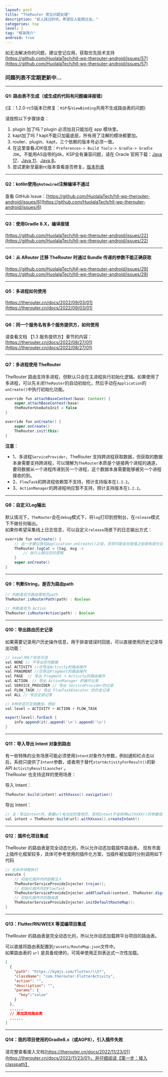 ```yaml
---
layout: post
title: "TheRouter 常见问题处理"
description: "前人踩过的坑，希望后人能跳过去。"
categories: top
level: 1
tag: "框架简介" 
android: true 
---
```

 

如无法解决你的问题，建议登记应用，获取优先技术支持 [https://github.com/HuolalaTech/hll-wp-therouter-android/issues/57](https://github.com/HuolalaTech/hll-wp-therouter-android/issues/57)    
 

### 问题列表不定期更新中...

--- 

#### Q1: **路由表不生成（或生成的代码有问题编译报错）**  

(注：1.2.0-rc5版本已修复：`KSP`与`ViewBinding`共用不生成路由表的问题)  

请按照以下步骤排查：   

1. plugin 加了吗？plugin 必须加且只能加在 app 模块里。   
2. kapt加了吗？kapt不能只加最底层，所有用了注解的模块都要加。    
3. router、plugin、kapt，三个依赖的版本号必须一致。   
4. 在这里查看JDK信息：`Preferences-> Build Tools-> Gradle-> Gradle JDK`。不能用AS自带的jdk，KSP会有兼容问题，请在 Oracle 官网下载：[Java 17](https://www.oracle.com/hk/java/technologies/downloads/#java17)、[Java 11](https://www.oracle.com/hk/java/technologies/downloads/#java11)、[Java 8](https://www.oracle.com/hk/java/technologies/downloads/#java8)。
5. 尝试更新至最新rc版本查看是否修复。[版本列表](https://github.com/HuolalaTech/hll-wp-therouter-android/releases)

---

#### Q2：**kotlin使用`@Autowired`注解编译不通过**  

查看 GitHub Issue：[https://github.com/HuolalaTech/hll-wp-therouter-android/issues/6](https://github.com/HuolalaTech/hll-wp-therouter-android/issues/6)

--- 

#### Q3：**使用Gradle 8.X，编译报错**

[https://github.com/HuolalaTech/hll-wp-therouter-android/issues/22](https://github.com/HuolalaTech/hll-wp-therouter-android/issues/22)

---

#### Q4：**从 ARouter 迁移 TheRouter 时通过 Bundle 传递的参数不能正确获取**  

[https://github.com/HuolalaTech/hll-wp-therouter-android/issues/29](https://github.com/HuolalaTech/hll-wp-therouter-android/issues/29)

--- 

#### Q5：**多进程如何使用**

[https://therouter.cn/docs/2022/09/03/01](https://therouter.cn/docs/2022/09/03/01)

--- 

#### Q6：**同一个服务名有多个服务提供方，如何使用**

请查看文档 【1.3 服务提供方】章节的内容：[https://therouter.cn/docs/2022/08/27/01](https://therouter.cn/docs/2022/08/27/01)   

--- 

#### Q7：多进程使用 TheRouter

TheRouter 路由支持多进程，但默认只会在主进程执行初始化逻辑。如果使用了多进程，可以先关闭`TheRouter`的自动初始化，然后手动在`Application`的`onCreate()`中执行初始化功能。   

```java
override fun attachBaseContext(base: Context) {
    super.attachBaseContext(base)
    theRouterUseAutoInit = false
}

override fun onCreate() {
    super.onCreate()
    TheRouter.init(this)
}
```

**注意**： 

- 1、多进程`ServiceProvider`，TheRouter 支持跨进程获取数据，但获取的数据本身需要支持跨进程，可以理解为`TheRouter`本质是个链接两个进程的通道，要将数据从一个进程传递到另一个进程，这个数据本身需要能够被另一个进程接收的到。    
- 2、`FlowTask`的跨进程依赖暂不支持，预计支持版本在`1.2.2`。   
- 3、`ActionManager`的跨进程响应暂不支持，预计支持版本在`1.2.2`。    

--- 

#### Q8：自定义Log输出  

默认情况下，`TheRouter`会在`debug`模式下，将`log`打印到控制台，在`release`模式下不做任何输出。  
如果你希望采集线上日志信息，可以自定义`release`场景下的日志输出方式：

```java
override fun onCreate() {
    // 这一步建议放在Application.onCreate()之前，否则可能会在赋值之前就有部分日志已经执行了默认逻辑。
    TheRouter.logCat = {tag, msg ->  
        // 执行上报日志的逻辑
    }
    super.onCreate()
}
```

--- 

#### Q9：判断String，是否为路由path  

```java
// 判断是否为路由落地页path
TheRouter.isRouterPath(path) : Boolean  

// 判断是否为 Action
TheRouter.isRouterAction(path) : Boolean
```

--- 

#### Q10：导出路由历史记录  

如果需要记录用户历史操作信息，用于排查错误时回放，可以直接使用历史记录导出功能：

```java
// level共8个状态可选
val NONE // 不导出任何数据
val ACTIVITY //仅导出Activity的路由操作
val FRAGMENT //仅导出Fragment的路由操作
val PAGE  // 导出 Fragment + Activity的路由操作
val ACTION  // 导出 ActionManager 的操作记录
val SERVICE_PROVIDER // 导出 ServiceProvider的记录
val FLOW_TASK // 导出 FlowTaskExecutor 的历史记录
val ALL // 导出全部记录

// 8种状态可互相叠加，例如
val level = ACTIVITY + ACTION + FLOW_TASK

export(level).forEach {
    info.append(it).append('\n').append('\n')
}
```  

--- 

#### Q11：导入导出 Intent 对象到路由    


有一些特殊的业务场景可能必须使用`Intent`对象作为参数，例如通知栏点击以后，系统只提供了`Intent`参数，或者用于替代`startActivityForResult()`的新 API `ActivityResultLauncher` 。    
TheRouter 也支持这样的使用场景：  

导入 Intent：  

```java
TheRouter.build(intent).withXxxxx().navigation()
```

导出 Intent：  

```java
// 注：导出Intent时，需要url有对应的落地页，否则Intent不会附带withXXX()的参数信息
val intent = TheRouter.build(url).withXxxxx().createIntent()
```

--- 

#### Q12：插件化项目集成  


TheRouter 的路由表是完全动态化的，所以允许动态加载插件路由表。
现有市面上插件化框架较多，具体可参考使用的插件化方案，当插件被加载时分别调用如下代码

```java
// 在异步线程执行
execute {
    // 初始化插件内的依赖注入
    TheRouterServiceProvideInjecter.trojan();
    // 初始化插件内的FlowTask
    TheRouterServiceProvideInjecter.addFlowTask(context, TheRouter.digraph);
    // 初始化插件内的路由表
    TheRouterServiceProvideInjecter.initDefaultRouteMap();
}
```

--- 

#### Q13：Flutter/RN/WEEX 等混编项目集成  

TheRouter 的路由表是完全动态化的，所以允许动态加载跨平台项目的路由表。

可以直接将路由表配置到`/assets/RouteMap.json`文件中。  
如果路由表的 `url` 是具备规律的，可简单使用正则表达式一次性加载。

```json
[
  {
    "path": "https://kymjs.com/flutter/\\S*",
    "className": "com.therouter.FlutterActivity",
    "action": "",
    "description": "",
    "params": {
      "key":"value"
    }
  },
  ......
  // 添加其他路由表
  ......
]
```

--- 

#### Q14：我的项目使用的Gradle8.x（或AGP8），引入插件失败

请完整查看接入文档[https://therouter.cn/docs/2022/11/23/01](https://therouter.cn/docs/2022/11/23/01)，并仔细阅读【第一步：接入classpath】   

---



